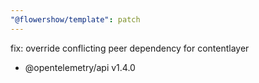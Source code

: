 ```yaml
---
"@flowershow/template": patch
---
```


fix: override conflicting peer dependency for contentlayer

- @opentelemetry/api v1.4.0
